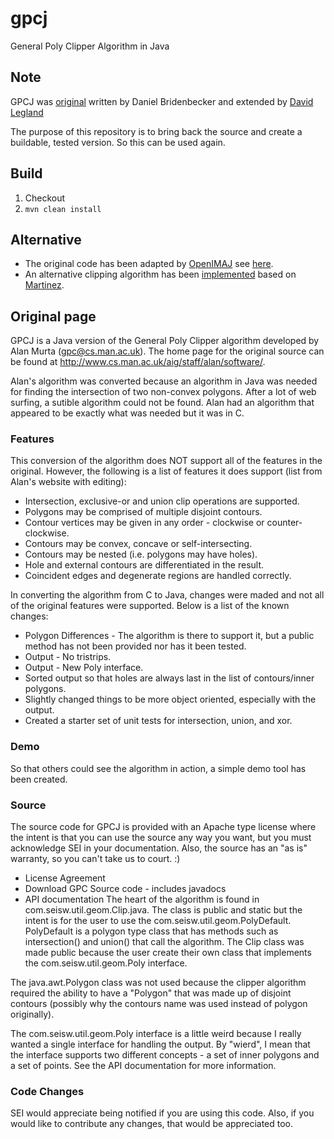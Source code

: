 # gpcj
General Poly Clipper Algorithm in Java

## Note

GPCJ was [original][1] written by Daniel Bridenbecker
and extended by [David Legland][6]

The purpose of this repository is to bring back the source and create a buildable, tested version.
So this can be used again.

## Build
1. Checkout
2. `mvn clean install`


## Alternative
* The original code has been adapted by [OpenIMAJ][2] see [here][3].
* An alternative clipping algorithm has been [implemented][4] based on [Martinez][5]. 


## Original page
GPCJ is a Java version of the General Poly Clipper algorithm developed by Alan Murta (gpc@cs.man.ac.uk). The home page for the original source can be found at http://www.cs.man.ac.uk/aig/staff/alan/software/.

Alan's algorithm was converted because an algorithm in Java was needed for finding the intersection of two non-convex polygons. After a lot of web surfing, a sutible algorithm could not be found. Alan had an algorithm that appeared to be exactly what was needed but it was in C.

### Features

This conversion of the algorithm does NOT support all of the features in the original. However, the following is a list of features it does support (list from Alan's website with editing):

* Intersection, exclusive-or and union clip operations are supported.
* Polygons may be comprised of multiple disjoint contours.
* Contour vertices may be given in any order - clockwise or counter-clockwise.
* Contours may be convex, concave or self-intersecting.
* Contours may be nested (i.e. polygons may have holes).
* Hole and external contours are differentiated in the result.
* Coincident edges and degenerate regions are handled correctly.

In converting the algorithm from C to Java, changes were maded and not all of the original features were supported. Below is a list of the known changes:

* Polygon Differences - The algorithm is there to support it, but a public method has not been provided nor has it been tested.
* Output - No tristrips.
* Output - New Poly interface.
* Sorted output so that holes are always last in the list of contours/inner polygons.
* Slightly changed things to be more object oriented, especially with the output.
* Created a starter set of unit tests for intersection, union, and xor.

### Demo

So that others could see the algorithm in action, a simple demo tool has been created.

### Source

The source code for GPCJ is provided with an Apache type license where the intent is that you can use the source any way you want, but you must acknowledge SEI in your documentation. Also, the source has an "as is" warranty, so you can't take us to court. :)

* License Agreement
* Download GPC Source code - includes javadocs
* API documentation
The heart of the algorithm is found in com.seisw.util.geom.Clip.java. The class is public and static but the intent is for the user to use the com.seisw.util.geom.PolyDefault. PolyDefault is a polygon type class that has methods such as intersection() and union() that call the algorithm. The Clip class was made public because the user create their own class that implements the com.seisw.util.geom.Poly interface.

The java.awt.Polygon class was not used because the clipper algorithm required the ability to have a "Polygon" that was made up of disjoint contours (possibly why the contours name was used instead of polygon originally).

The com.seisw.util.geom.Poly interface is a little weird because I really wanted a single interface for handling the output. By "wierd", I mean that the interface supports two different concepts - a set of inner polygons and a set of points. See the API documentation for more information.

### Code Changes

SEI would appreciate being notified if you are using this code. Also, if you would like to contribute any changes, that would be appreciated too.


[1]: http://web.archive.org/web/20090213122910/http://www.seisw.com/GPCJ/GPCJ.html
[2]: https://github.com/openimaj/openimaj
[3]: https://github.com/openimaj/openimaj/blob/master/core/core-math/src/main/java/org/openimaj/math/geometry/shape/util/PolygonUtils.java
[4]: https://github.com/random-dwi/polygonclipping
[5]: http://www.cs.ucr.edu/~vbz/cs230papers/martinez_boolean.pdf
[6]: https://github.com/dlegland